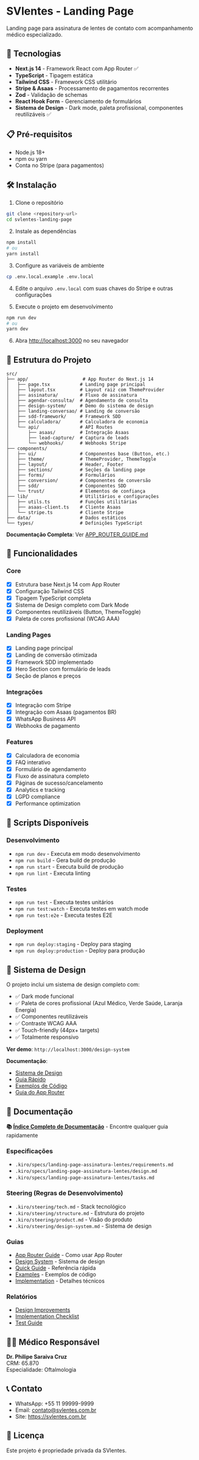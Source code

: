 # SVlentes - Landing Page

Landing page para assinatura de lentes de contato com acompanhamento médico especializado.

## 🚀 Tecnologias

- **Next.js 14** - Framework React com App Router ✅
- **TypeScript** - Tipagem estática
- **Tailwind CSS** - Framework CSS utilitário
- **Stripe & Asaas** - Processamento de pagamentos recorrentes
- **Zod** - Validação de schemas
- **React Hook Form** - Gerenciamento de formulários
- **Sistema de Design** - Dark mode, paleta profissional, componentes reutilizáveis ✅

## 📋 Pré-requisitos

- Node.js 18+ 
- npm ou yarn
- Conta no Stripe (para pagamentos)

## 🛠️ Instalação

1. Clone o repositório
```bash
git clone <repository-url>
cd svlentes-landing-page
```

2. Instale as dependências
```bash
npm install
# ou
yarn install
```

3. Configure as variáveis de ambiente
```bash
cp .env.local.example .env.local
```

4. Edite o arquivo `.env.local` com suas chaves do Stripe e outras configurações

5. Execute o projeto em desenvolvimento
```bash
npm run dev
# ou
yarn dev
```

6. Abra [http://localhost:3000](http://localhost:3000) no seu navegador

## 📁 Estrutura do Projeto

```
src/
├── app/                    # App Router do Next.js 14
│   ├── page.tsx           # Landing page principal
│   ├── layout.tsx         # Layout raiz com ThemeProvider
│   ├── assinatura/        # Fluxo de assinatura
│   ├── agendar-consulta/  # Agendamento de consulta
│   ├── design-system/     # Demo do sistema de design
│   ├── landing-conversao/ # Landing de conversão
│   ├── sdd-framework/     # Framework SDD
│   ├── calculadora/       # Calculadora de economia
│   └── api/               # API Routes
│       ├── asaas/         # Integração Asaas
│       ├── lead-capture/  # Captura de leads
│       └── webhooks/      # Webhooks Stripe
├── components/
│   ├── ui/                # Componentes base (Button, etc.)
│   ├── theme/             # ThemeProvider, ThemeToggle
│   ├── layout/            # Header, Footer
│   ├── sections/          # Seções da landing page
│   ├── forms/             # Formulários
│   ├── conversion/        # Componentes de conversão
│   ├── sdd/               # Componentes SDD
│   └── trust/             # Elementos de confiança
├── lib/                   # Utilitários e configurações
│   ├── utils.ts           # Funções utilitárias
│   ├── asaas-client.ts    # Cliente Asaas
│   └── stripe.ts          # Cliente Stripe
├── data/                  # Dados estáticos
└── types/                 # Definições TypeScript
```

**Documentação Completa**: Ver [APP_ROUTER_GUIDE.md](./APP_ROUTER_GUIDE.md)

## 🎯 Funcionalidades

### Core
- [x] Estrutura base Next.js 14 com App Router
- [x] Configuração Tailwind CSS
- [x] Tipagem TypeScript completa
- [x] Sistema de Design completo com Dark Mode
- [x] Componentes reutilizáveis (Button, ThemeToggle)
- [x] Paleta de cores profissional (WCAG AAA)

### Landing Pages
- [x] Landing page principal
- [x] Landing de conversão otimizada
- [x] Framework SDD implementado
- [x] Hero Section com formulário de leads
- [x] Seção de planos e preços

### Integrações
- [x] Integração com Stripe
- [x] Integração com Asaas (pagamentos BR)
- [x] WhatsApp Business API
- [x] Webhooks de pagamento

### Features
- [x] Calculadora de economia
- [x] FAQ interativo
- [x] Formulário de agendamento
- [x] Fluxo de assinatura completo
- [x] Páginas de sucesso/cancelamento
- [x] Analytics e tracking
- [x] LGPD compliance
- [x] Performance optimization

## 🔧 Scripts Disponíveis

### Desenvolvimento
- `npm run dev` - Executa em modo desenvolvimento
- `npm run build` - Gera build de produção
- `npm run start` - Executa build de produção
- `npm run lint` - Executa linting

### Testes
- `npm run test` - Executa testes unitários
- `npm run test:watch` - Executa testes em watch mode
- `npm run test:e2e` - Executa testes E2E

### Deployment
- `npm run deploy:staging` - Deploy para staging
- `npm run deploy:production` - Deploy para produção

## 🎨 Sistema de Design

O projeto inclui um sistema de design completo com:
- ✅ Dark mode funcional
- ✅ Paleta de cores profissional (Azul Médico, Verde Saúde, Laranja Energia)
- ✅ Componentes reutilizáveis
- ✅ Contraste WCAG AAA
- ✅ Touch-friendly (44px+ targets)
- ✅ Totalmente responsivo

**Ver demo**: `http://localhost:3000/design-system`

**Documentação**:
- [Sistema de Design](./DESIGN_SYSTEM_README.md)
- [Guia Rápido](./DESIGN_SYSTEM_QUICK_GUIDE.md)
- [Exemplos de Código](./DESIGN_SYSTEM_EXAMPLES.md)
- [Guia do App Router](./APP_ROUTER_GUIDE.md)

## 📝 Documentação

**📚 [Índice Completo de Documentação](./DOCUMENTATION_INDEX.md)** - Encontre qualquer guia rapidamente

### Especificações
- `.kiro/specs/landing-page-assinatura-lentes/requirements.md`
- `.kiro/specs/landing-page-assinatura-lentes/design.md`
- `.kiro/specs/landing-page-assinatura-lentes/tasks.md`

### Steering (Regras de Desenvolvimento)
- `.kiro/steering/tech.md` - Stack tecnológico
- `.kiro/steering/structure.md` - Estrutura do projeto
- `.kiro/steering/product.md` - Visão do produto
- `.kiro/steering/design-system.md` - Sistema de design

### Guias
- [App Router Guide](./APP_ROUTER_GUIDE.md) - Como usar App Router
- [Design System](./DESIGN_SYSTEM_README.md) - Sistema de design
- [Quick Guide](./DESIGN_SYSTEM_QUICK_GUIDE.md) - Referência rápida
- [Examples](./DESIGN_SYSTEM_EXAMPLES.md) - Exemplos de código
- [Implementation](./DESIGN_SYSTEM_IMPLEMENTATION.md) - Detalhes técnicos

### Relatórios
- [Design Improvements](./DESIGN_IMPROVEMENTS_SUMMARY.md)
- [Implementation Checklist](./IMPLEMENTATION_CHECKLIST.md)
- [Test Guide](./TEST_DESIGN_SYSTEM.md)

## 👨‍⚕️ Médico Responsável

**Dr. Philipe Saraiva Cruz**  
CRM: 65.870  
Especialidade: Oftalmologia

## 📞 Contato

- WhatsApp: +55 11 99999-9999
- Email: contato@svlentes.com.br
- Site: https://svlentes.com.br

## 📄 Licença

Este projeto é propriedade privada da SVlentes.